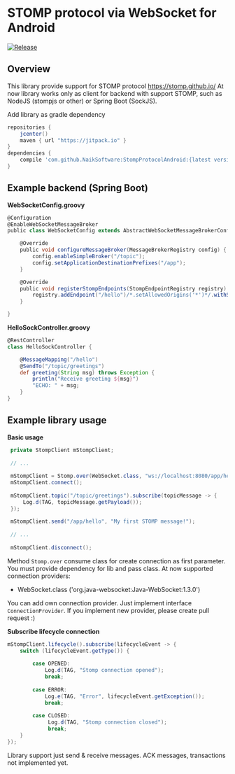 # STOMP protocol via WebSocket for Android

[![Release](https://jitpack.io/v/NaikSoftware/StompProtocolAndroid.svg)](https://jitpack.io/#NaikSoftware/StompProtocolAndroid)

## Overview

This library provide support for STOMP protocol https://stomp.github.io/
At now library works only as client for backend with support STOMP, such as
NodeJS (stompjs or other) or Spring Boot (SockJS).

Add library as gradle dependency

```gradle
repositories { 
    jcenter()
    maven { url "https://jitpack.io" }
}
dependencies {
    compile 'com.github.NaikSoftware:StompProtocolAndroid:{latest version}'
}
```

## Example backend (Spring Boot)

**WebSocketConfig.groovy**
```groovy
@Configuration
@EnableWebSocketMessageBroker
public class WebSocketConfig extends AbstractWebSocketMessageBrokerConfigurer {

    @Override
    public void configureMessageBroker(MessageBrokerRegistry config) {
        config.enableSimpleBroker("/topic");
        config.setApplicationDestinationPrefixes("/app");
    }

    @Override
    public void registerStompEndpoints(StompEndpointRegistry registry) {
        registry.addEndpoint("/hello")/*.setAllowedOrigins('*')*/.withSockJS();
    }

}
```

**HelloSockController.groovy**
``` groovy
@RestController
class HelloSockController {

    @MessageMapping("/hello")
    @SendTo("/topic/greetings")
    def greeting(String msg) throws Exception {
        println("Receive greeting ${msg}")
        "ECHO: " + msg;
    }
}
```

## Example library usage

**Basic usage**
``` java
 private StompClient mStompClient;
 
 // ...
 
 mStompClient = Stomp.over(WebSocket.class, "ws://localhost:8080/app/hello/websocket");
 mStompClient.connect();
  
 mStompClient.topic("/topic/greetings").subscribe(topicMessage -> {
     Log.d(TAG, topicMessage.getPayload());
 });
  
 mStompClient.send("/app/hello", "My first STOMP message!");
  
 // ...
 
 mStompClient.disconnect();

```

Method `Stomp.over` consume class for create connection as first parameter.
You must provide dependency for lib and pass class.
At now supported connection providers:
- WebSocket.class ('org.java-websocket:Java-WebSocket:1.3.0')

You can add own connection provider. Just implement interface `ConnectionProvider`.
If you implement new provider, please create pull request :)

**Subscribe lifecycle connection**
``` java
mStompClient.lifecycle().subscribe(lifecycleEvent -> {
    switch (lifecycleEvent.getType()) {
    
        case OPENED:
            Log.d(TAG, "Stomp connection opened");
            break;
            
        case ERROR:
            Log.e(TAG, "Error", lifecycleEvent.getException());
            break;
            
        case CLOSED:
             Log.d(TAG, "Stomp connection closed");
             break;
    }
});
```

Library support just send & receive messages. ACK messages, transactions not implemented yet.
